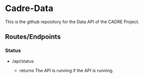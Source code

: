 # Cadre-Data

This is the github repository for the Data API of the CADRE Project.

## **Routes/Endpoints**

### **Status** 

  - /api/status
  
    - returns The API is running if the API is running.
